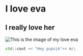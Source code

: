 # I love eva
## I really love her 
![This is the image of my love eva](https://github.com/user-attachments/assets/d8643c0c-9549-4ac3-9e2e-96d3be4931a1)
```C++
std::cout << "Hey pupsik"<< n/;
```
